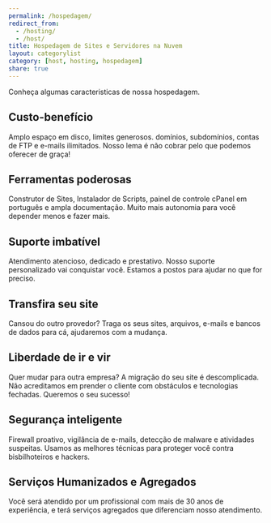 ```yaml
---
permalink: /hospedagem/
redirect_from: 
  - /hosting/
  - /host/
title: Hospedagem de Sites e Servidores na Nuvem
layout: categorylist
category: [host, hosting, hospedagem]
share: true
--- 
```


Conheça algumas caracteristicas de nossa hospedagem.
<!--more-->

## Custo-benefício
Amplo espaço em disco, limites generosos. domínios, subdomínios, contas de FTP e e-mails ilimitados. Nosso lema é não cobrar pelo que podemos oferecer de graça!

## Ferramentas poderosas
Construtor de Sites, Instalador de Scripts, painel de controle cPanel em português e ampla documentação. Muito mais autonomia para você depender menos e fazer mais.

## Suporte imbatível
Atendimento atencioso, dedicado e prestativo. Nosso suporte personalizado vai conquistar você. Estamos a postos para ajudar no que for preciso.

## Transfira seu site
Cansou do outro provedor? Traga os seus sites, arquivos, e-mails e bancos de dados para cá, ajudaremos com a mudança.

## Liberdade de ir e vir
Quer mudar para outra empresa? A migração do seu site é descomplicada. Não acreditamos em prender o cliente com obstáculos e tecnologias fechadas. Queremos o seu sucesso!

## Segurança inteligente
Firewall proativo, vigilância de e-mails, detecção de malware e atividades suspeitas. Usamos as melhores técnicas para proteger você contra bisbilhoteiros e hackers.

## Serviços Humanizados e Agregados
Você será atendido por um profissional com mais de 30 anos de experiência, e terá serviços agregados que diferenciam nosso atendimento.
